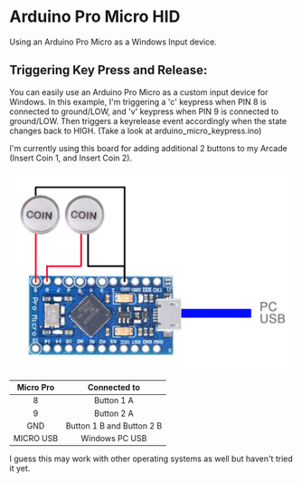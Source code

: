 # Arduino Pro Micro HID
Using an Arduino Pro Micro as a Windows Input device.

## Triggering Key Press and Release:
You can easily use an Arduino Pro Micro as a custom input device for Windows.
In this example, I'm triggering a 'c' keypress when PIN 8 is connected to ground/LOW, and 'v' keypress when PIN 9 is connected to ground/LOW.
Then triggers a keyrelease event accordingly when the state changes back to HIGH. (Take a look at arduino_micro_keypress.ino)

I'm currently using this board for adding additional 2 buttons to my Arcade (Insert Coin 1, and Insert Coin 2).

![alt text](https://raw.githubusercontent.com/cvasquez-github/ArduinoProMicroHID/main/pro-micro-coin-diagram.png)

| Micro Pro       | Connected to              |
| :-------------: | :-------------:           |
| 8               | Button 1 A                |
| 9               | Button 2 A                |
| GND             | Button 1 B and Button 2 B |
| MICRO USB       | Windows PC USB            |

I guess this may work with other operating systems as well but haven't tried it yet.

